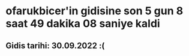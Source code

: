# ofarukbicer'in gidisine son 5 gun 8 saat 49 dakika 08 saniye kaldi

## Gidis tarihi: 30.09.2022 :(